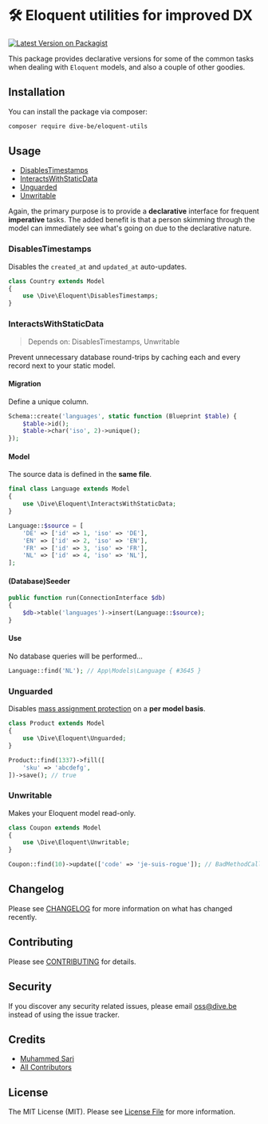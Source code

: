 # 🛠 Eloquent utilities for improved DX

[![Latest Version on Packagist](https://img.shields.io/packagist/v/dive-be/eloquent-utils.svg?style=flat-square)](https://packagist.org/packages/dive-be/eloquent-utils)


This package provides declarative versions for some of the common tasks when dealing with `Eloquent` models, 
and also a couple of other goodies.

## Installation

You can install the package via composer:

```bash
composer require dive-be/eloquent-utils
```

## Usage

- [DisablesTimestamps](#disablestimestamps)
- [InteractsWithStaticData](#interactswithstaticdata)
- [Unguarded](#unguarded)
- [Unwritable](#unwritable)

Again, the primary purpose is to provide a **declarative** interface for frequent **imperative** tasks.
The added benefit is that a person skimming through the model can immediately see what's going on due to the declarative nature.

### DisablesTimestamps

Disables the `created_at` and `updated_at` auto-updates.

```php
class Country extends Model
{
    use \Dive\Eloquent\DisablesTimestamps;
}
```

### InteractsWithStaticData

> Depends on: DisablesTimestamps, Unwritable

Prevent unnecessary database round-trips by caching each and every record next to your static model.

#### Migration

Define a unique column.

```php
Schema::create('languages', static function (Blueprint $table) {
    $table->id();
    $table->char('iso', 2)->unique();
});
```

#### Model

The source data is defined in the **same file**.

```php
final class Language extends Model
{
    use \Dive\Eloquent\InteractsWithStaticData;
}

Language::$source = [
    'DE' => ['id' => 1, 'iso' => 'DE'],
    'EN' => ['id' => 2, 'iso' => 'EN'],
    'FR' => ['id' => 3, 'iso' => 'FR'],
    'NL' => ['id' => 4, 'iso' => 'NL'],
];
```

#### (Database)Seeder

```php
public function run(ConnectionInterface $db)
{
    $db->table('languages')->insert(Language::$source);
}
```

#### Use

No database queries will be performed...

```php
Language::find('NL'); // App\Models\Language { #3645 }
```

### Unguarded

Disables [mass assignment protection](https://laravel.com/docs/9.x/eloquent#mass-assignment) on a **per model basis**.

```php
class Product extends Model
{
    use \Dive\Eloquent\Unguarded;
}
```

```php
Product::find(1337)->fill([
    'sku' => 'abcdefg',
])->save(); // true
```

### Unwritable

Makes your Eloquent model read-only.

```php
class Coupon extends Model
{
    use \Dive\Eloquent\Unwritable;
}
```

```php
Coupon::find(10)->update(['code' => 'je-suis-rogue']); // BadMethodCallException
```

## Changelog

Please see [CHANGELOG](CHANGELOG.md) for more information on what has changed recently.

## Contributing

Please see [CONTRIBUTING](CONTRIBUTING.md) for details.

## Security

If you discover any security related issues, please email oss@dive.be instead of using the issue tracker.

## Credits

- [Muhammed Sari](https://github.com/mabdullahsari)
- [All Contributors](../../contributors)

## License

The MIT License (MIT). Please see [License File](LICENSE.md) for more information.
